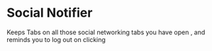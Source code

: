 # Social Notifier
Keeps Tabs on all those social networking tabs you have open , and reminds you to log out on clicking
